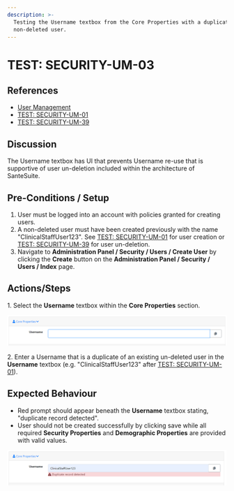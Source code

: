 ```yaml
---
description: >-
  Testing the Username textbox from the Core Properties with a duplicate
  non-deleted user.
---
```


# TEST: SECURITY-UM-03

## References

* [User Management](broken-reference)
* [TEST: SECURITY-UM-01](test-security-um-01.md)
* [TEST: SECURITY-UM-39](test-security-um-34-1.md)

## Discussion

The Username textbox has UI that prevents Username re-use that is supportive of user un-deletion included within the architecture of SanteSuite.&#x20;

## Pre-Conditions / Setup

1. User must be logged into an account with policies granted for creating users.
2. A non-deleted user must have been created previously with the name "ClinicalStaffUser123". See [TEST: SECURITY-UM-01](test-security-um-01.md) for user creation or [TEST: SECURITY-UM-39](test-security-um-34-1.md) for user un-deletion.
3. Navigate to **Administration Panel / Security / Users / Create User** by clicking the **Create** button on the **Administration Panel / Security / Users / Index** page.

## Actions/Steps

1\. Select the **Username** textbox within the **Core Properties** section.

![](<../../../../../../../../.gitbook/assets/image (210).png>)

2\. Enter a Username that is a duplicate of an existing un-deleted user in the **Username** textbox  (e.g. "ClinicalStaffUser123" after [TEST: SECURITY-UM-01](test-security-um-01.md)).

## Expected Behaviour

* Red prompt should appear beneath the **Username** textbox stating, "duplicate record detected".
* User should not be created successfully by clicking save while all required **Security Properties** and **Demographic Properties** are provided with valid values.

![](<../../../../../../../../.gitbook/assets/image (229).png>)
